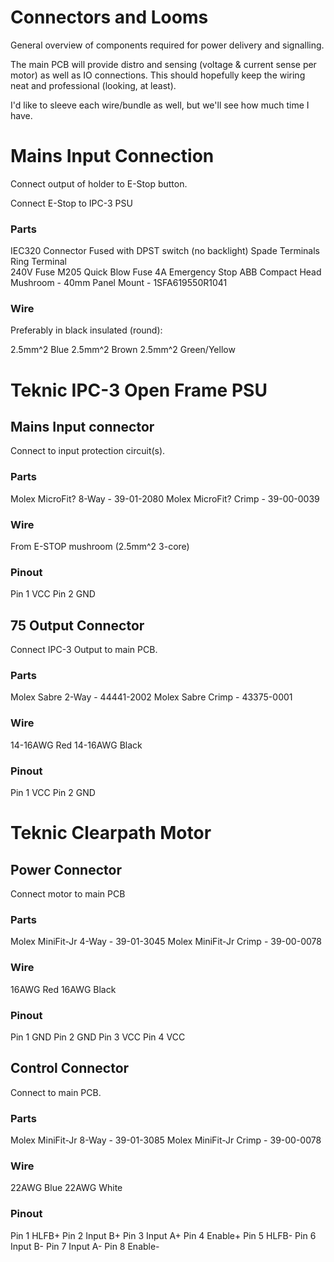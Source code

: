 # Connectors and Looms

General overview of components required for power delivery and signalling.

The main PCB will provide distro and sensing (voltage & current sense per motor) as well as IO connections.
This should hopefully keep the wiring neat and professional (looking, at least).

I'd like to sleeve each wire/bundle as well, but we'll see how much time I have.


# Mains Input Connection

Connect output of holder to E-Stop button.

Connect E-Stop to IPC-3 PSU

### Parts

IEC320 Connector 	Fused with DPST switch (no backlight)
Spade Terminals		
Ring Terminal 		
240V Fuse 			M205 Quick Blow Fuse 4A
Emergency Stop		ABB Compact Head Mushroom - 40mm Panel Mount - 1SFA619550R1041 

### Wire

Preferably in black insulated (round):

2.5mm^2		Blue
2.5mm^2		Brown
2.5mm^2		Green/Yellow


# Teknic IPC-3 Open Frame PSU

## Mains Input connector

Connect to input protection circuit(s).

### Parts

Molex MicroFit? 	8-Way - 39-01-2080
Molex MicroFit?		Crimp - 39-00-0039

### Wire

From E-STOP mushroom (2.5mm^2 3-core)

### Pinout

Pin 1 		VCC
Pin 2 		GND

## 75 Output Connector

Connect IPC-3 Output to main PCB.

### Parts

Molex Sabre 		2-Way - 44441-2002 
Molex Sabre 		Crimp - 43375-0001

### Wire

14-16AWG 	Red
14-16AWG 	Black

### Pinout

Pin 1 		VCC
Pin 2 		GND


# Teknic Clearpath Motor

## Power Connector

Connect motor to main PCB

### Parts

Molex MiniFit-Jr 	4-Way - 39-01-3045
Molex MiniFit-Jr 	Crimp - 39-00-0078

### Wire

16AWG 		Red
16AWG 		Black

### Pinout

Pin 1 		GND
Pin 2 		GND
Pin 3 		VCC
Pin 4 		VCC

## Control Connector

Connect to main PCB.

### Parts

Molex MiniFit-Jr 	8-Way - 39-01-3085
Molex MiniFit-Jr 	Crimp - 39-00-0078

### Wire

22AWG 		Blue
22AWG 		White

### Pinout

Pin 1 		HLFB+
Pin 2 		Input B+
Pin 3 		Input A+
Pin 4 		Enable+
Pin 5 		HLFB-
Pin 6 		Input B-
Pin 7 		Input A-
Pin 8 		Enable-


